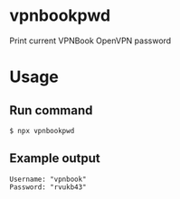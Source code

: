 # vpnbookpwd

Print current VPNBook OpenVPN password

# Usage

## Run command

```
$ npx vpnbookpwd
```

## Example output

```
Username: "vpnbook"
Password: "rvukb43"
```

